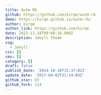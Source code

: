 ```yaml
---
title: Autm Rb
github: https://github.com/kirqe/autm-rb
demo: https://kirqe.github.io/autm-rb/
author: kirqe
author_link: https://github.com/kirqe
date: 2023-11-28T09:08:16.890Z
description: Jekyll theme
ssg:
  - Jekyll
css: []
cms: []
category: []
draft: false
publish_date: '2014-10-10T15:37:02Z'
update_date: '2017-04-02T21:14:04Z'
github_star: 83
github_fork: 114
---
```


